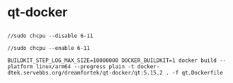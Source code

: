 # qt-docker

## 

` //sudo chcpu --disable 6-11 `

` //sudo chcpu --enable 6-11 `

`BUILDKIT_STEP_LOG_MAX_SIZE=10000000 DOCKER_BUILDKIT=1 docker build --platform linux/arm64 --progress plain -t docker-dtek.servebbs.org/dreamfortek/qt-docker/qt:5.15.2 . -f qt.Dockerfile`